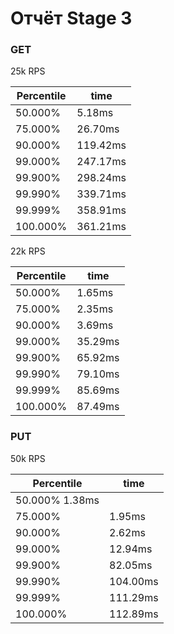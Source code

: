 # Отчёт Stage 3

### GET

25k RPS

| Percentile | time     |
|------------|----------|
| 50.000%    | 5.18ms   |
| 75.000%    | 26.70ms  |
| 90.000%    | 119.42ms |
| 99.000%    | 247.17ms |
| 99.900%    | 298.24ms |
| 99.990%    | 339.71ms |
| 99.999%    | 358.91ms |
| 100.000%   | 361.21ms |

22k RPS

| Percentile | time    |
|------------|---------|
| 50.000%    | 1.65ms  |
| 75.000%    | 2.35ms  |
| 90.000%    | 3.69ms  |
| 99.000%    | 35.29ms |
| 99.900%    | 65.92ms |
| 99.990%    | 79.10ms |
| 99.999%    | 85.69ms |
| 100.000%   | 87.49ms |


### PUT

50k RPS

| Percentile        | time     |
|-------------------|----------|
| 50.000%    1.38ms |          |
| 75.000%           | 1.95ms   |
| 90.000%           | 2.62ms   |
| 99.000%           | 12.94ms  |
| 99.900%           | 82.05ms  |
| 99.990%           | 104.00ms |
| 99.999%           | 111.29ms |
| 100.000%          | 112.89ms |